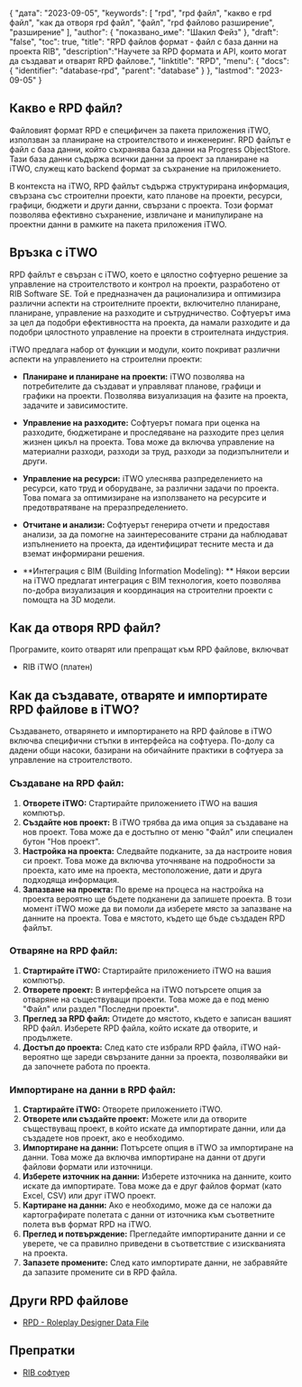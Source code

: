 {
"дата": "2023-09-05",
  "keywords": [
"rpd",
"rpd файл",
"какво е rpd файл",
"как да отворя rpd файл",
"файл",
"rpd файлово разширение",
"разширение"
],
  "author": {
"показвано_име": "Шакил Фейз"
},
"draft": "false",
"toc": true,
"title": "RPD файлов формат - файл с база данни на проекта RIB",
  "description":"Научете за RPD формата и API, които могат да създават и отварят RPD файлове.",
  "linktitle": "RPD",
  "menu": {
    "docs": {
      "identifier": "database-rpd",
      "parent": "database"
}
},
"lastmod": "2023-09-05"
}

## Какво е RPD файл?

Файловият формат RPD е специфичен за пакета приложения iTWO, използван за планиране на строителството и инженеринг. RPD файлът е файл с база данни, който съхранява база данни на Progress ObjectStore. Тази база данни съдържа всички данни за проект за планиране на iTWO, служещ като backend формат за съхранение на приложението.

В контекста на iTWO, RPD файлът съдържа структурирана информация, свързана със строителни проекти, като планове на проекти, ресурси, графици, бюджети и други данни, свързани с проекта. Този формат позволява ефективно съхранение, извличане и манипулиране на проектни данни в рамките на пакета приложения iTWO.

## Връзка с iTWO

RPD файлът е свързан с iTWO, което е цялостно софтуерно решение за управление на строителството и контрол на проекти, разработено от RIB Software SE. Той е предназначен да рационализира и оптимизира различни аспекти на строителните проекти, включително планиране, планиране, управление на разходите и сътрудничество. Софтуерът има за цел да подобри ефективността на проекта, да намали разходите и да подобри цялостното управление на проекти в строителната индустрия.

iTWO предлага набор от функции и модули, които покриват различни аспекти на управлението на строителни проекти:

- **Планиране и планиране на проекти:** iTWO позволява на потребителите да създават и управляват планове, графици и графики на проекти. Позволява визуализация на фазите на проекта, задачите и зависимостите.

- **Управление на разходите:** Софтуерът помага при оценка на разходите, бюджетиране и проследяване на разходите през целия жизнен цикъл на проекта. Това може да включва управление на материални разходи, разходи за труд, разходи за подизпълнители и други.

- **Управление на ресурси:** iTWO улеснява разпределението на ресурси, като труд и оборудване, за различни задачи по проекта. Това помага за оптимизиране на използването на ресурсите и предотвратяване на преразпределението.

- **Отчитане и анализи:** Софтуерът генерира отчети и предоставя анализи, за да помогне на заинтересованите страни да наблюдават изпълнението на проекта, да идентифицират тесните места и да вземат информирани решения.

- **Интеграция с BIM (Building Information Modeling): ** Някои версии на iTWO предлагат интеграция с BIM технология, което позволява по-добра визуализация и координация на строителни проекти с помощта на 3D модели.

## Как да отворя RPD файл?

Програмите, които отварят или препращат към RPD файлове, включват

- RIB iTWO (платен)

## Как да създавате, отваряте и импортирате RPD файлове в iTWO?

Създаването, отварянето и импортирането на RPD файлове в iTWO включва специфични стъпки в интерфейса на софтуера. По-долу са дадени общи насоки, базирани на обичайните практики в софтуера за управление на строителството.

### Създаване на RPD файл:

1. **Отворете iTWO:** Стартирайте приложението iTWO на вашия компютър.
2. **Създайте нов проект:** В iTWO трябва да има опция за създаване на нов проект. Това може да е достъпно от меню "Файл" или специален бутон "Нов проект".
3. **Настройка на проекта:** Следвайте подканите, за да настроите новия си проект. Това може да включва уточняване на подробности за проекта, като име на проекта, местоположение, дати и друга подходяща информация.
4. **Запазване на проекта:** По време на процеса на настройка на проекта вероятно ще бъдете подканени да запишете проекта. В този момент iTWO може да ви помоли да изберете място за запазване на данните на проекта. Това е мястото, където ще бъде създаден RPD файлът.

### Отваряне на RPD файл:

1. **Стартирайте iTWO:** Стартирайте приложението iTWO на вашия компютър.
2. **Отворете проект:** В интерфейса на iTWO потърсете опция за отваряне на съществуващи проекти. Това може да е под меню "Файл" или раздел "Последни проекти".
3. **Преглед за RPD файл:** Отидете до мястото, където е записан вашият RPD файл. Изберете RPD файла, който искате да отворите, и продължете.
4. **Достъп до проекта:** След като сте избрали RPD файла, iTWO най-вероятно ще зареди свързаните данни за проекта, позволявайки ви да започнете работа по проекта.

### Импортиране на данни в RPD файл:

1. **Стартирайте iTWO:** Отворете приложението iTWO.
2. **Отворете или създайте проект:** Можете или да отворите съществуващ проект, в който искате да импортирате данни, или да създадете нов проект, ако е необходимо.
3. **Импортиране на данни:** Потърсете опция в iTWO за импортиране на данни. Това може да включва импортиране на данни от други файлови формати или източници.
4. **Изберете източник на данни:** Изберете източника на данните, които искате да импортирате. Това може да е друг файлов формат (като Excel, CSV) или друг iTWO проект.
5. **Картиране на данни:** Ако е необходимо, може да се наложи да картографирате полетата с данни от източника към съответните полета във формат RPD на iTWO.
6. **Преглед и потвърждение:** Прегледайте импортираните данни и се уверете, че са правилно приведени в съответствие с изискванията на проекта.
7. **Запазете промените:** След като импортирате данни, не забравяйте да запазите промените си в RPD файла.

## Други RPD файлове

- [RPD - Roleplay Designer Data File](/bg/database/rpd-roleplay/)

## Препратки
* [RIB софтуер](https://en.wikipedia.org/wiki/RIB_Software)

